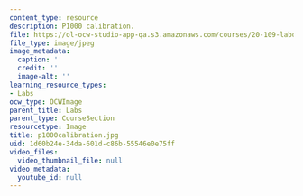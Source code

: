 ```yaml
---
content_type: resource
description: P1000 calibration.
file: https://ol-ocw-studio-app-qa.s3.amazonaws.com/courses/20-109-laboratory-fundamentals-in-biological-engineering-fall-2007/1d60b24e34da601dc86b55546e0e75ff_p1000calibration.jpg
file_type: image/jpeg
image_metadata:
  caption: ''
  credit: ''
  image-alt: ''
learning_resource_types:
- Labs
ocw_type: OCWImage
parent_title: Labs
parent_type: CourseSection
resourcetype: Image
title: p1000calibration.jpg
uid: 1d60b24e-34da-601d-c86b-55546e0e75ff
video_files:
  video_thumbnail_file: null
video_metadata:
  youtube_id: null
---
```

